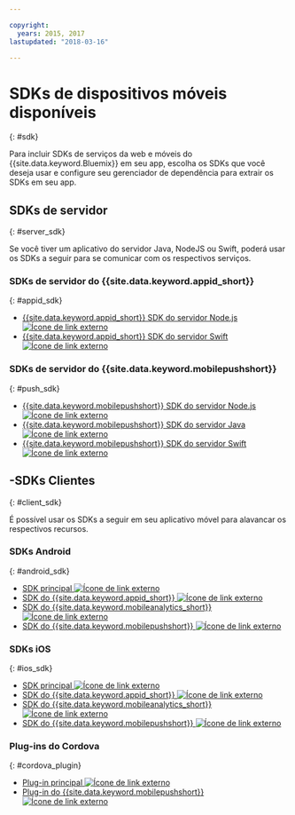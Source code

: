 ```yaml
---

copyright:
  years: 2015, 2017
lastupdated: "2018-03-16"

---
```

# SDKs de dispositivos móveis disponíveis
{: #sdk}

Para incluir SDKs de serviços da web e móveis do {{site.data.keyword.Bluemix}} em seu app, escolha os SDKs que você deseja usar e configure seu gerenciador de dependência para extrair os SDKs em seu app.


## SDKs de servidor
{: #server_sdk}

Se você tiver um aplicativo do servidor Java, NodeJS ou Swift, poderá usar os SDKs a seguir para se comunicar com os respectivos serviços.


### SDKs de servidor do {{site.data.keyword.appid_short}}
{: #appid_sdk}

- [{{site.data.keyword.appid_short}} SDK do servidor Node.js ![Ícone de link externo](../../icons/launch-glyph.svg "Ícone de link externo")](https://github.com/ibm-cloud-security/appid-serversdk-nodejs)
- [{{site.data.keyword.appid_short}} SDK do servidor Swift ![Ícone de link externo](../../icons/launch-glyph.svg "Ícone de link externo")](https://github.com/ibm-cloud-security/appid-serversdk-swift)

### SDKs de servidor do {{site.data.keyword.mobilepushshort}}
{: #push_sdk}

- [{{site.data.keyword.mobilepushshort}} SDK do servidor Node.js ![Ícone de link externo](../../icons/launch-glyph.svg "Ícone de link externo")](https://github.com/ibm-bluemix-mobile-services/bms-pushnotifications-serversdk-nodejs)
- [{{site.data.keyword.mobilepushshort}} SDK do servidor Java ![Ícone de link externo](../../icons/launch-glyph.svg "Ícone de link externo")](https://github.com/ibm-bluemix-mobile-services/bms-pushnotifications-serversdk-java)
- [{{site.data.keyword.mobilepushshort}} SDK do servidor Swift ![Ícone de link externo](../../icons/launch-glyph.svg "Ícone de link externo")](https://github.com/ibm-bluemix-mobile-services/bms-pushnotifications-serversdk-swift)


## -SDKs Clientes
{: #client_sdk}

É possível usar os SDKs a seguir em seu aplicativo móvel para alavancar os respectivos recursos.


### SDKs Android
{: #android_sdk}

- [SDK principal ![Ícone de link externo](../../icons/launch-glyph.svg "Ícone de link externo")](https://github.com/ibm-bluemix-mobile-services/bms-clientsdk-android-core)
- [SDK do {{site.data.keyword.appid_short}} ![Ícone de link externo](../../icons/launch-glyph.svg "Ícone de link externo")](https://github.com/ibm-cloud-security/appid-clientsdk-android)
- [SDK do {{site.data.keyword.mobileanalytics_short}} ![Ícone de link externo](../../icons/launch-glyph.svg "Ícone de link externo")](https://github.com/ibm-bluemix-mobile-services/bms-clientsdk-android-analytics)
- [SDK do {{site.data.keyword.mobilepushshort}} ![Ícone de link externo](../../icons/launch-glyph.svg "Ícone de link externo")](https://github.com/ibm-bluemix-mobile-services/bms-clientsdk-android-push)


### SDKs iOS
{: #ios_sdk}

- [SDK principal ![Ícone de link externo](../../icons/launch-glyph.svg "Ícone de link externo")](https://github.com/ibm-bluemix-mobile-services/bms-clientsdk-swift-core)
- [SDK do {{site.data.keyword.appid_short}} ![Ícone de link externo](../../icons/launch-glyph.svg "Ícone de link externo")](https://github.com/ibm-cloud-security/appid-clientsdk-swift)
- [SDK do {{site.data.keyword.mobileanalytics_short}} ![Ícone de link externo](../../icons/launch-glyph.svg "Ícone de link externo")](https://github.com/ibm-bluemix-mobile-services/bms-clientsdk-swift-analytics)
- [SDK do {{site.data.keyword.mobilepushshort}} ![Ícone de link externo](../../icons/launch-glyph.svg "Ícone de link externo")](https://github.com/ibm-bluemix-mobile-services/bms-clientsdk-swift-push)


### Plug-ins do Cordova
{: #cordova_plugin}

- [Plug-in principal ![Ícone de link externo](../../icons/launch-glyph.svg "Ícone de link externo")](https://github.com/ibm-bluemix-mobile-services/bms-clientsdk-cordova-plugin-core)
- [Plug-in do {{site.data.keyword.mobilepushshort}} ![Ícone de link externo](../../icons/launch-glyph.svg "Ícone de link externo")](https://github.com/ibm-bluemix-mobile-services/bms-clientsdk-cordova-plugin-push)


